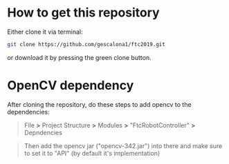 # How to get this repository

Either clone it via terminal:

```bash
git clone https://github.com/gescalona1/ftc2019.git
```

or download it by pressing the green clone button.

# OpenCV dependency
After cloning the repository, do these steps to add opencv to the dependencies:
> File **>** Project Structure **>** Modules **>** "FtcRobotController" **>** Depndencies

>Then add the opencv jar ("opencv-342.jar") into there and make sure to set it to "API" (by default it's implementation)